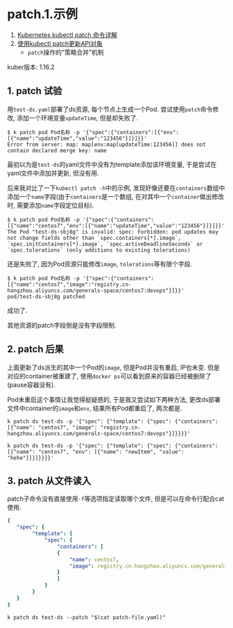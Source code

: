# patch.1.示例

1. [Kubernetes kubectl patch 命令详解](http://docs.kubernetes.org.cn/632.html)
2. [使用kubectl patch更新API对象](http://www.coderdocument.com/docs/kubernetes/v1.14/tasks/run_applications/update_api_objects_in_place_using_kubectl_patch.html)
    - `patch`操作的"策略合并"机制

kuber版本: 1.16.2

## 1. patch 试验

用`test-ds.yaml`部署了ds资源, 每个节点上生成一个Pod. 尝试使用`patch`命令修改, 添加一个环境变量`updateTime`, 但是却失败了.

```
$ k patch pod Pod名称 -p '{"spec":{"containers":[{"env":[{"name":"updateTime","value":"123456"}]}]}}'
Error from server: map: map[env:map[updateTime:123456]] does not contain declared merge key: name
```

最初以为是`test-ds`的yaml文件中没有为template添加该环境变量, 于是尝试在yaml文件中添加并更新, 但没有用.

后来我对比了一下`kubectl patch -h`中的示例, 发现好像还要在`containers`数组中添加一个`name`字段(由于`containers`是一个数组, 在对其中一个`container`做出修改时, 需要添加`name`字段定位目标).

```console
$ k patch pod Pod名称 -p '{"spec":{"containers":[{"name":"centos7","env":[{"name":"updateTime","value":"123456"}]}]}}'
The Pod "test-ds-sbj8g" is invalid: spec: Forbidden: pod updates may not change fields other than `spec.containers[*].image`, `spec.initContainers[*].image`, `spec.activeDeadlineSeconds` or `spec.tolerations` (only additions to existing tolerations)
```

还是失败了, 因为Pod资源只能修改`image`, `tolerations`等有限个字段.

```console
$ k patch pod Pod名称 -p '{"spec":{"containers":[{"name":"centos7","image":"registry.cn-hangzhou.aliyuncs.com/generals-space/centos7:devops"}]}}'
pod/test-ds-sbj8g patched
```

成功了.

其他资源的patch字段倒是没有字段限制.

## 2. patch 后果

上面更新了ds派生的其中一个Pod的`image`, 但是Pod并没有重启, IP也未变. 但是对应的container被重建了, 使用`docker ps`可以看到原来的容器已经被删除了(pause容器没有).

Pod未重启这个事情让我觉得挺疑惑的, 于是我又尝试如下两种方法, 更改ds部署文件中container的`image`和`env`, 结果所有Pod都重启了, 两次都是.

```
k patch ds test-ds -p '{"spec": {"template": {"spec": {"containers": [{"name": "centos7", "image": "registry.cn-hangzhou.aliyuncs.com/generals-space/centos7:devops"}]}}}}'

k patch ds test-ds -p '{"spec": {"template": {"spec": {"containers": [{"name": "centos7", "env": [{"name": "newItem", "value": "hehe"}]}]}}}}'
```

## 3. patch 从文件读入

patch子命令没有直接使用`-f`等选项指定读取哪个文件, 但是可以在命令行配合cat使用.

```yaml
{
   "spec": {
        "template": {
            "spec": {
                "containers": [
                {
                    "name": centos7,
                    "image": registry.cn-hangzhou.aliyuncs.com/generals-space/centos7:devops
                }
                ]
            }
        }
   }
}
```

```
k patch ds test-ds --patch "$(cat patch-file.yaml)"
```

